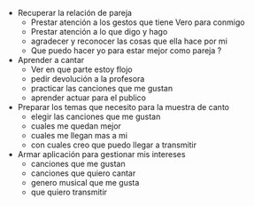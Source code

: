 - Recuperar la relación de pareja 
	- Prestar atención a los gestos que tiene Vero para conmigo
	- Prestar atención a lo que digo y hago 
	- agradecer y reconocer las cosas que ella hace por mi
	- Que puedo hacer yo para estar mejor como pareja ?
- Aprender a cantar 
	- Ver en que parte estoy flojo 
	- pedir devolución a la profesora
	- practicar las canciones que me gustan 
	- aprender actuar para el publico
- Preparar los temas que necesito para la muestra de canto 
	- elegir las canciones que me gustan 
	- cuales me quedan mejor
	- cuales me llegan mas a mi
	- con cuales creo que puedo llegar a transmitir 
- Armar aplicación para gestionar mis intereses
	- canciones que me gustan 
	- canciones que quiero cantar 
	- genero musical que me gusta 
	- que quiero transmitir